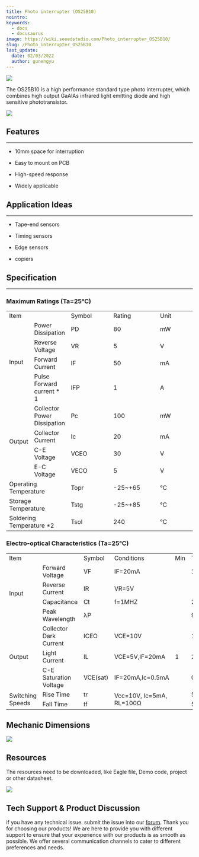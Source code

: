 ```yaml
---
title: Photo interrupter (OS25B10)
nointro:
keywords:
  - docs
  - docusaurus
image: https://wiki.seeedstudio.com/Photo_interrupter_OS25B10/
slug: /Photo_interrupter_OS25B10
last_update:
  date: 02/03/2022
  author: gunengyu
---
```

![](http://bz.seeedstudio.com/depot/images/product/phoint1.jpg)

The OS25B10 is a high performance standard type photo interrupter, which combines high output GaAlAs infrared light emitting diode and high sensitive phototransistor.

[![](https://files.seeedstudio.com/wiki/Seeed-WiKi/docs/images/300px-Get_One_Now_Banner-ragular.png)](https://www.seeedstudio.com/photo-interrupter-os25b10-p-541.html?cPath=144_148)


##   Features
---
*   10mm space for interruption

*   Easy to mount on PCB

*   High-speed response

*   Widely applicable

##   Application Ideas
---
*   Tape-end sensors
*   Timing sensors
*   Edge sensors

*   copiers


##   Specification
---
###   Maximum Ratings (Ta=25℃)

<table>
  <tr>
    <td colspan="2" width="400px">Item</td>
    <td width="200px">Symbol</td>
    <td width="200px">Rating</td>
    <td width="200px">Unit</td>
  </tr>
  <tr>
    <td colspan="1" rowspan="4">Input</td>
    <td>Power Dissipation</td>
    <td>PD</td>
    <td>80</td>
    <td>mW</td>
  </tr>
  <tr>
    <td>Reverse Voltage</td>
    <td>VR</td>
    <td>5</td>
    <td>V</td>
  </tr>
  <tr>
    <td>Forward Current</td>
    <td>IF</td>
    <td>50</td>
    <td>mA</td>
  </tr>
  <tr>
    <td>Pulse Forward current * 1</td>
    <td>IFP</td>
    <td>1</td>
    <td>A</td>
  </tr>
  <tr>
    <td colspan="1" rowspan="4">Output</td>
    <td>Collector Power Dissipation</td>
    <td>Pc</td>
    <td>100</td>
    <td>mW</td>
  </tr>
  <tr>
    <td>Collector Current</td>
    <td>Ic</td>
    <td>20</td>
    <td>mA</td>
  </tr>
  <tr>
    <td>C-E Voltage</td>
    <td>VCEO</td>
    <td>30</td>
    <td>V</td>
  </tr>
  <tr>
    <td>E-C Voltage</td>
    <td>VECO</td>
    <td>5</td>
    <td>V</td>
  </tr>
  <tr>
    <td colspan="2">Operating Temperature</td>
    <td>Topr</td>
    <td>-25~+65</td>
    <td>℃</td>
  </tr>
  <tr>
    <td colspan="2">Storage Temperature</td>
    <td>Tstg</td>
    <td>-25~+85</td>
    <td>℃</td>
  </tr>
  <tr>
    <td colspan="2">Soldering Temperature *2</td>
    <td>Tsol</td>
    <td>240</td>
    <td>℃</td>
  </tr>
</table>

###   Electro-optical Characteristics (Ta=25℃)

<table>
  <tr>
    <td colspan="2" width="300px">Item</td>
    <td width="100px">Symbol</td>
    <td width="200px">Conditions</td>
    <td width="100px">Min</td>
    <td width="100px">Typ</td>
    <td width="100px">Max</td>
    <td width="100px">Unit</td>
  </tr>
  <tr>
    <td colspan="1" rowspan="4">Input</td>
    <td>Forward Voltage</td>
    <td>VF</td>
    <td>IF=20mA</td>
    <td></td>
    <td>1.2</td>
    <td>1.6</td>
    <td>V</td>
  </tr>
  <tr>
    <td>Reverse Current</td>
    <td>IR</td>
    <td>VR=5V</td>
    <td></td>
    <td></td>
    <td>10</td>
    <td>µA</td>
  </tr>
  <tr>
    <td>Capacitance</td>
    <td>Ct</td>
    <td>f=1MHZ</td>
    <td></td>
    <td>25</td>
    <td></td>
    <td>pF</td>
  </tr>
  <tr>
    <td>Peak Wavelength</td>
    <td>λP</td>
    <td></td>
    <td></td>
    <td>940</td>
    <td></td>
    <td>nm</td>
  </tr>
  <tr>
    <td colspan="1" rowspan="3">Output</td>
    <td>Collector Dark Current</td>
    <td>ICEO</td>
    <td>VCE=10V</td>
    <td></td>
    <td>1</td>
    <td>100</td>
    <td>nA</td>
  </tr>
  <tr>
    <td>Light Current</td>
    <td>IL</td>
    <td>VCE=5V,IF=20mA</td>
    <td>1</td>
    <td>2.5</td>
    <td></td>
    <td>mA</td>
  </tr>
  <tr>
    <td>C-E Saturation Voltage</td>
    <td>VCE(sat)</td>
    <td>IF=20mA,Ic=0.5mA</td>
    <td></td>
    <td>0.2</td>
    <td>0.4</td>
    <td>V</td>
  </tr>
  <tr>
    <td colspan="1" rowspan="2">Switching Speeds</td>
    <td>Rise Time</td>
    <td>tr</td>
    <td colspan="1" rowspan="2">Vcc=10V, Ic=5mA, RL=100Ω</td>
    <td></td>
    <td>5</td>
    <td></td>
    <td>µsec</td>
  </tr>
  <tr>
    <td>Fall Time</td>
    <td>tf</td>
    <td></td>
    <td>5</td>
    <td></td>
    <td>µsec</td>
  </tr>
</table>

##   Mechanic Dimensions

![](https://files.seeedstudio.com/wiki/Photo_interrupter_OS25B10/img/Photo-dimen.JPG)


##   Resources

The resources need to be downloaded, like Eagle file, Demo code, project or other datasheet.

![](https://files.seeedstudio.com/wiki/Photo_interrupter_OS25B10/img/OS25B10.jpg)

## Tech Support & Product Discussion
 if you have any technical issue.  submit the issue into our [forum](http://forum.seeedstudio.com/). 
Thank you for choosing our products! We are here to provide you with different support to ensure that your experience with our products is as smooth as possible. We offer several communication channels to cater to different preferences and needs.

<div class="button_tech_support_container">
<a href="https://forum.seeedstudio.com/" class="button_forum"></a> 
<a href="https://www.seeedstudio.com/contacts" class="button_email"></a>
</div>

<div class="button_tech_support_container">
<a href="https://discord.gg/eWkprNDMU7" class="button_discord"></a> 
<a href="https://github.com/Seeed-Studio/wiki-documents/discussions/69" class="button_discussion"></a>
</div>